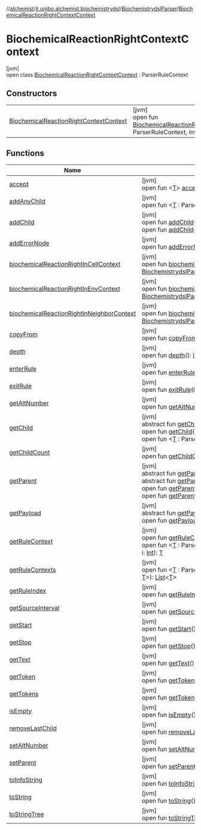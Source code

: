 //[alchemist](../../../../index.md)/[it.unibo.alchemist.biochemistrydsl](../../index.md)/[BiochemistrydslParser](../index.md)/[BiochemicalReactionRightContextContext](index.md)

# BiochemicalReactionRightContextContext

[jvm]\
open class [BiochemicalReactionRightContextContext](index.md) : ParserRuleContext

## Constructors

| | |
|---|---|
| [BiochemicalReactionRightContextContext](-biochemical-reaction-right-context-context.md) | [jvm]<br>open fun [BiochemicalReactionRightContextContext](-biochemical-reaction-right-context-context.md)(parent: ParserRuleContext, invokingState: [Int](https://kotlinlang.org/api/latest/jvm/stdlib/kotlin/-int/index.html)) |

## Functions

| Name | Summary |
|---|---|
| [accept](accept.md) | [jvm]<br>open fun <[T](accept.md)> [accept](accept.md)(visitor: ParseTreeVisitor<out [T](../../../it.unibo.alchemist.model.implementations.environments/-limited-continuos2-d/index.md)>): [T](../../../it.unibo.alchemist.model.implementations.environments/-limited-continuos2-d/index.md) |
| [addAnyChild](../-decimal-context/index.md#1230525611%2FFunctions%2F-267951372) | [jvm]<br>open fun <[T](../-decimal-context/index.md#1230525611%2FFunctions%2F-267951372) : ParseTree?> [addAnyChild](../-decimal-context/index.md#1230525611%2FFunctions%2F-267951372)(t: [T](../../../it.unibo.alchemist.model.implementations.environments/-limited-continuos2-d/index.md)): [T](../../../it.unibo.alchemist.model.implementations.environments/-limited-continuos2-d/index.md) |
| [addChild](../-decimal-context/index.md#1788416147%2FFunctions%2F-267951372) | [jvm]<br>open fun [addChild](../-decimal-context/index.md#1788416147%2FFunctions%2F-267951372)(ruleInvocation: RuleContext): RuleContext<br>open fun [addChild](../-decimal-context/index.md#1159546456%2FFunctions%2F-267951372)(t: TerminalNode): TerminalNode |
| [addErrorNode](../-decimal-context/index.md#92209968%2FFunctions%2F-267951372) | [jvm]<br>open fun [addErrorNode](../-decimal-context/index.md#92209968%2FFunctions%2F-267951372)(errorNode: ErrorNode): ErrorNode |
| [biochemicalReactionRightInCellContext](biochemical-reaction-right-in-cell-context.md) | [jvm]<br>open fun [biochemicalReactionRightInCellContext](biochemical-reaction-right-in-cell-context.md)(): [BiochemistrydslParser.BiochemicalReactionRightInCellContextContext](../-biochemical-reaction-right-in-cell-context-context/index.md) |
| [biochemicalReactionRightInEnvContext](biochemical-reaction-right-in-env-context.md) | [jvm]<br>open fun [biochemicalReactionRightInEnvContext](biochemical-reaction-right-in-env-context.md)(): [BiochemistrydslParser.BiochemicalReactionRightInEnvContextContext](../-biochemical-reaction-right-in-env-context-context/index.md) |
| [biochemicalReactionRightInNeighborContext](biochemical-reaction-right-in-neighbor-context.md) | [jvm]<br>open fun [biochemicalReactionRightInNeighborContext](biochemical-reaction-right-in-neighbor-context.md)(): [BiochemistrydslParser.BiochemicalReactionRightInNeighborContextContext](../-biochemical-reaction-right-in-neighbor-context-context/index.md) |
| [copyFrom](../-decimal-context/index.md#-946529010%2FFunctions%2F-267951372) | [jvm]<br>open fun [copyFrom](../-decimal-context/index.md#-946529010%2FFunctions%2F-267951372)(ctx: ParserRuleContext) |
| [depth](../-decimal-context/index.md#333925234%2FFunctions%2F-267951372) | [jvm]<br>open fun [depth](../-decimal-context/index.md#333925234%2FFunctions%2F-267951372)(): [Int](https://kotlinlang.org/api/latest/jvm/stdlib/kotlin/-int/index.html) |
| [enterRule](enter-rule.md) | [jvm]<br>open fun [enterRule](enter-rule.md)(listener: ParseTreeListener) |
| [exitRule](exit-rule.md) | [jvm]<br>open fun [exitRule](exit-rule.md)(listener: ParseTreeListener) |
| [getAltNumber](../-decimal-context/index.md#-1572319351%2FFunctions%2F-267951372) | [jvm]<br>open fun [getAltNumber](../-decimal-context/index.md#-1572319351%2FFunctions%2F-267951372)(): [Int](https://kotlinlang.org/api/latest/jvm/stdlib/kotlin/-int/index.html) |
| [getChild](../-decimal-context/index.md#1085819703%2FFunctions%2F-267951372) | [jvm]<br>abstract fun [getChild](../-decimal-context/index.md#1085819703%2FFunctions%2F-267951372)(p: [Int](https://kotlinlang.org/api/latest/jvm/stdlib/kotlin/-int/index.html)): Tree<br>open fun [getChild](../-decimal-context/index.md#1723621075%2FFunctions%2F-267951372)(i: [Int](https://kotlinlang.org/api/latest/jvm/stdlib/kotlin/-int/index.html)): ParseTree<br>open fun <[T](../-decimal-context/index.md#938276746%2FFunctions%2F-267951372) : ParseTree?> [getChild](../-decimal-context/index.md#938276746%2FFunctions%2F-267951372)(ctxType: [Class](https://docs.oracle.com/javase/8/docs/api/java/lang/Class.html)<out [T](../../../it.unibo.alchemist.model.implementations.environments/-limited-continuos2-d/index.md)>, i: [Int](https://kotlinlang.org/api/latest/jvm/stdlib/kotlin/-int/index.html)): [T](../../../it.unibo.alchemist.model.implementations.environments/-limited-continuos2-d/index.md) |
| [getChildCount](../-decimal-context/index.md#571734315%2FFunctions%2F-267951372) | [jvm]<br>open fun [getChildCount](../-decimal-context/index.md#571734315%2FFunctions%2F-267951372)(): [Int](https://kotlinlang.org/api/latest/jvm/stdlib/kotlin/-int/index.html) |
| [getParent](../-decimal-context/index.md#1944277201%2FFunctions%2F-267951372) | [jvm]<br>abstract fun [getParent](../-decimal-context/index.md#1944277201%2FFunctions%2F-267951372)(): ParseTree<br>abstract fun [getParent](../-decimal-context/index.md#-1040426088%2FFunctions%2F-267951372)(): Tree<br>open fun [getParent](../-decimal-context/index.md#837330484%2FFunctions%2F-267951372)(): ParserRuleContext<br>open fun [getParent](../-decimal-context/index.md#1907908917%2FFunctions%2F-267951372)(): RuleContext |
| [getPayload](../-decimal-context/index.md#-1797056182%2FFunctions%2F-267951372) | [jvm]<br>abstract fun [getPayload](../-decimal-context/index.md#-1797056182%2FFunctions%2F-267951372)(): [Any](https://kotlinlang.org/api/latest/jvm/stdlib/kotlin/-any/index.html)<br>open fun [getPayload](../-decimal-context/index.md#-592984243%2FFunctions%2F-267951372)(): RuleContext |
| [getRuleContext](../-decimal-context/index.md#-2113309080%2FFunctions%2F-267951372) | [jvm]<br>open fun [getRuleContext](../-decimal-context/index.md#-2113309080%2FFunctions%2F-267951372)(): RuleContext<br>open fun <[T](../-decimal-context/index.md#1994260019%2FFunctions%2F-267951372) : ParserRuleContext?> [getRuleContext](../-decimal-context/index.md#1994260019%2FFunctions%2F-267951372)(ctxType: [Class](https://docs.oracle.com/javase/8/docs/api/java/lang/Class.html)<out [T](../../../it.unibo.alchemist.model.implementations.environments/-limited-continuos2-d/index.md)>, i: [Int](https://kotlinlang.org/api/latest/jvm/stdlib/kotlin/-int/index.html)): [T](../../../it.unibo.alchemist.model.implementations.environments/-limited-continuos2-d/index.md) |
| [getRuleContexts](../-decimal-context/index.md#-2110034828%2FFunctions%2F-267951372) | [jvm]<br>open fun <[T](../-decimal-context/index.md#-2110034828%2FFunctions%2F-267951372) : ParserRuleContext?> [getRuleContexts](../-decimal-context/index.md#-2110034828%2FFunctions%2F-267951372)(ctxType: [Class](https://docs.oracle.com/javase/8/docs/api/java/lang/Class.html)<out [T](../../../it.unibo.alchemist.model.implementations.environments/-limited-continuos2-d/index.md)>): [List](https://docs.oracle.com/javase/8/docs/api/java/util/List.html)<[T](../../../it.unibo.alchemist.model.implementations.environments/-limited-continuos2-d/index.md)> |
| [getRuleIndex](get-rule-index.md) | [jvm]<br>open fun [getRuleIndex](get-rule-index.md)(): [Int](https://kotlinlang.org/api/latest/jvm/stdlib/kotlin/-int/index.html) |
| [getSourceInterval](../-decimal-context/index.md#-548641634%2FFunctions%2F-267951372) | [jvm]<br>open fun [getSourceInterval](../-decimal-context/index.md#-548641634%2FFunctions%2F-267951372)(): Interval |
| [getStart](../-decimal-context/index.md#408312218%2FFunctions%2F-267951372) | [jvm]<br>open fun [getStart](../-decimal-context/index.md#408312218%2FFunctions%2F-267951372)(): Token |
| [getStop](../-decimal-context/index.md#1724227100%2FFunctions%2F-267951372) | [jvm]<br>open fun [getStop](../-decimal-context/index.md#1724227100%2FFunctions%2F-267951372)(): Token |
| [getText](../-decimal-context/index.md#568950418%2FFunctions%2F-267951372) | [jvm]<br>open fun [getText](../-decimal-context/index.md#568950418%2FFunctions%2F-267951372)(): [String](https://docs.oracle.com/javase/8/docs/api/java/lang/String.html) |
| [getToken](../-decimal-context/index.md#-2011859900%2FFunctions%2F-267951372) | [jvm]<br>open fun [getToken](../-decimal-context/index.md#-2011859900%2FFunctions%2F-267951372)(ttype: [Int](https://kotlinlang.org/api/latest/jvm/stdlib/kotlin/-int/index.html), i: [Int](https://kotlinlang.org/api/latest/jvm/stdlib/kotlin/-int/index.html)): TerminalNode |
| [getTokens](../-decimal-context/index.md#1407783727%2FFunctions%2F-267951372) | [jvm]<br>open fun [getTokens](../-decimal-context/index.md#1407783727%2FFunctions%2F-267951372)(ttype: [Int](https://kotlinlang.org/api/latest/jvm/stdlib/kotlin/-int/index.html)): [List](https://docs.oracle.com/javase/8/docs/api/java/util/List.html)<TerminalNode> |
| [isEmpty](../-decimal-context/index.md#-1122734606%2FFunctions%2F-267951372) | [jvm]<br>open fun [isEmpty](../-decimal-context/index.md#-1122734606%2FFunctions%2F-267951372)(): [Boolean](https://kotlinlang.org/api/latest/jvm/stdlib/kotlin/-boolean/index.html) |
| [removeLastChild](../-decimal-context/index.md#-2099160366%2FFunctions%2F-267951372) | [jvm]<br>open fun [removeLastChild](../-decimal-context/index.md#-2099160366%2FFunctions%2F-267951372)() |
| [setAltNumber](../-decimal-context/index.md#-2115960002%2FFunctions%2F-267951372) | [jvm]<br>open fun [setAltNumber](../-decimal-context/index.md#-2115960002%2FFunctions%2F-267951372)(altNumber: [Int](https://kotlinlang.org/api/latest/jvm/stdlib/kotlin/-int/index.html)) |
| [setParent](../-decimal-context/index.md#1546570001%2FFunctions%2F-267951372) | [jvm]<br>open fun [setParent](../-decimal-context/index.md#1546570001%2FFunctions%2F-267951372)(parent: RuleContext) |
| [toInfoString](../-decimal-context/index.md#328935484%2FFunctions%2F-267951372) | [jvm]<br>open fun [toInfoString](../-decimal-context/index.md#328935484%2FFunctions%2F-267951372)(recognizer: Parser): [String](https://docs.oracle.com/javase/8/docs/api/java/lang/String.html) |
| [toString](../-decimal-context/index.md#549784249%2FFunctions%2F-267951372) | [jvm]<br>open fun [toString](../-decimal-context/index.md#549784249%2FFunctions%2F-267951372)(): [String](https://docs.oracle.com/javase/8/docs/api/java/lang/String.html) |
| [toStringTree](../-decimal-context/index.md#1780528237%2FFunctions%2F-267951372) | [jvm]<br>open fun [toStringTree](../-decimal-context/index.md#1780528237%2FFunctions%2F-267951372)(recog: Parser): [String](https://docs.oracle.com/javase/8/docs/api/java/lang/String.html) |
